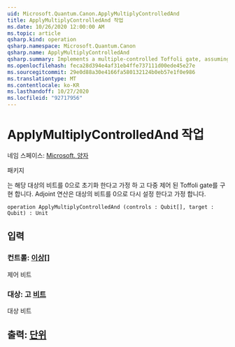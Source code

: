 ```yaml
---
uid: Microsoft.Quantum.Canon.ApplyMultiplyControlledAnd
title: ApplyMultiplyControlledAnd 작업
ms.date: 10/26/2020 12:00:00 AM
ms.topic: article
qsharp.kind: operation
qsharp.namespace: Microsoft.Quantum.Canon
qsharp.name: ApplyMultiplyControlledAnd
qsharp.summary: Implements a multiple-controlled Toffoli gate, assuming that target qubit is initialized 0.  The adjoint operation assumes that the target qubit will be reset to 0.
ms.openlocfilehash: feca28d394e4af31eb4ffe737111d00ede45e27e
ms.sourcegitcommit: 29e0d88a30e4166fa580132124b0eb57e1f0e986
ms.translationtype: MT
ms.contentlocale: ko-KR
ms.lasthandoff: 10/27/2020
ms.locfileid: "92717956"
---
```

# <a name="applymultiplycontrolledand-operation"></a>ApplyMultiplyControlledAnd 작업

네임 스페이스: [Microsoft. 양자](xref:Microsoft.Quantum.Canon)

패키지 [](https://nuget.org/packages/)


는 해당 대상의 비트를 0으로 초기화 한다고 가정 하 고 다중 제어 된 Toffoli gate를 구현 합니다.  Adjoint 연산은 대상의 비트를 0으로 다시 설정 한다고 가정 합니다.

```qsharp
operation ApplyMultiplyControlledAnd (controls : Qubit[], target : Qubit) : Unit
```


## <a name="input"></a>입력

### <a name="controls--qubit"></a>컨트롤: [이상](xref:microsoft.quantum.lang-ref.qubit)[]

제어 비트


### <a name="target--qubit"></a>대상: 고 [비트](xref:microsoft.quantum.lang-ref.qubit)

대상 비트



## <a name="output--unit"></a>출력: [단위](xref:microsoft.quantum.lang-ref.unit)

